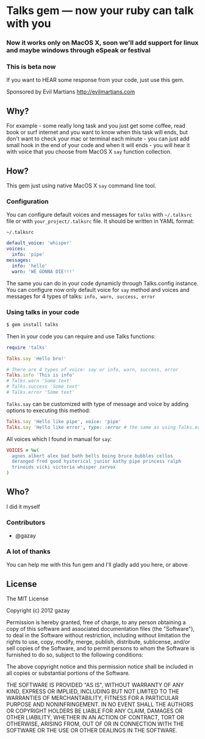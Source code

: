 # Talks gem — now your ruby can talk with you

### Now it works only on MacOS X, soon we'll add support for linux and maybe windows through eSpeak or festival

### This is beta now

If you want to HEAR some response from your code, just use this gem.

Sponsored by Evil Martians <http://evilmartians.com>

## Why?

For example - some really long task and you just get some coffee, read book or surf internet
and you want to know when this task will ends, but don't want to check your mac or terminal each minute -
you can just add small hook in the end of your code and when it will ends - you will hear it with voice that you
choose from MacOS X `say` function collection.

## How?

This gem just using native MacOS X `say` command line tool.

### Configuration

You can configure default voices and messages for `talks` with `~/.talksrc` file or with `your_project/.talksrc` file. It should be written in YAML format:

`~/.talksrc`
```yml
default_voice: 'whisper'
voices:
  info: 'pipe'
messages:
  info: 'hello'
  warn: 'WE GONNA DIE!!!'
```

The same you can do in your code dynamicly through Talks.config instance.
You can configure now only default voice for `say` method and voices and messages for 4 types of talks: `info, warn, success, error`

### Using talks in your code

```bash
$ gem install talks
```

Then in your code you can require and use Talks functions:

```ruby
require 'talks'

Talks.say 'Hello bro!'

# There are 4 types of voice: say or info, warn, success, error
Talks.info 'This is info'
# Talks.warn 'Some text'
# Talks.success 'Some text'
# Talks.error 'Some text'
```

`Talks.say` can be customized with type of message and voice by adding options to executing this method:

```ruby
Talks.say 'Hello like pipe', voice: 'pipe'
Talks.say 'Hello like error', type: :error # the same as using Talks.error
```

All voices which I found in manual for `say`:
```ruby
VOICES = %w(
  agnes albert alex bad bahh bells boing bruce bubbles cellos
  deranged fred good hysterical junior kathy pipe princess ralph
  trinoids vicki victoria whisper zarvox
)
```

## Who?

I did it myself

### Contributors

* @gazay

### A lot of thanks

You can help me with this fun gem and I'll gladly add you here, or above

## License

The MIT License

Copyright (c) 2012 gazay

Permission is hereby granted, free of charge, to any person obtaining a copy of this software and associated documentation files (the "Software"), to deal in the Software without restriction, including without limitation the rights to use, copy, modify, merge, publish, distribute, sublicense, and/or sell copies of the Software, and to permit persons to whom the Software is furnished to do so, subject to the following conditions:

The above copyright notice and this permission notice shall be included in all copies or substantial portions of the Software.

THE SOFTWARE IS PROVIDED "AS IS", WITHOUT WARRANTY OF ANY KIND, EXPRESS OR IMPLIED, INCLUDING BUT NOT LIMITED TO THE WARRANTIES OF MERCHANTABILITY, FITNESS FOR A PARTICULAR PURPOSE AND NONINFRINGEMENT. IN NO EVENT SHALL THE AUTHORS OR COPYRIGHT HOLDERS BE LIABLE FOR ANY CLAIM, DAMAGES OR OTHER LIABILITY, WHETHER IN AN ACTION OF CONTRACT, TORT OR OTHERWISE, ARISING FROM, OUT OF OR IN CONNECTION WITH THE SOFTWARE OR THE USE OR OTHER DEALINGS IN THE SOFTWARE.

